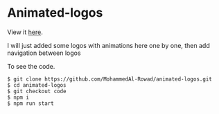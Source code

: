 # Animated-logos

View it [here](https://mohammedal-rowad.github.io/animated-logos/).

I will just added some logos with animations here one by one, then add navigation between logos

To see the code.

```console
$ git clone https://github.com/MohammedAl-Rowad/animated-logos.git
$ cd animated-logos
$ git checkout code
$ npm i
$ npm run start
```
